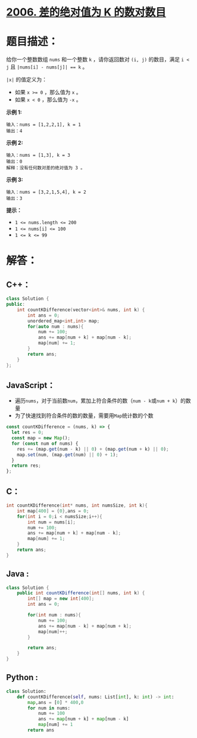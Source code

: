 # [2006. 差的绝对值为 K 的数对数目](https://leetcode-cn.com/problems/count-number-of-pairs-with-absolute-difference-k/)

# 题目描述：

给你一个整数数组 `nums` 和一个整数 `k` ，请你返回数对 `(i, j)` 的数目，满足 `i < j` 且 `|nums[i] - nums[j]| == k` 。

`|x|` 的值定义为：

- 如果 `x >= 0` ，那么值为 `x` 。
- 如果 `x < 0` ，那么值为 `-x` 。



**示例 1:**

```
输入：nums = [1,2,2,1], k = 1
输出：4
```


**示例 2:**

```
输入：nums = [1,3], k = 3
输出：0
解释：没有任何数对差的绝对值为 3 。
```

**示例 3:**

```
输入：nums = [3,2,1,5,4], k = 2
输出：3
```

**提示：**

- `1 <= nums.length <= 200`
- `1 <= nums[i] <= 100`
- `1 <= k <= 99`


# 解答：

## C++：

```cpp
class Solution {
public:
    int countKDifference(vector<int>& nums, int k) {
        int ans = 0;
        unordered_map<int,int> map;
        for(auto num : nums){
            num += 100;
            ans += map[num + k] + map[num - k];
            map[num] += 1;
        }
        return ans;
    }
};
```

## JavaScript：

- 遍历`nums`，对于当前数`num`，累加上符合条件的数（`num - k`或`num + k`）的数量
- 为了快速找到符合条件的数的数量，需要用`Map`统计数的个数

```javascript
const countKDifference = (nums, k) => {
  let res = 0;
  const map = new Map();
  for (const num of nums) {
    res += (map.get(num - k) || 0) + (map.get(num + k) || 0);
    map.set(num, (map.get(num) || 0) + 1);
  }
  return res;
};
```

## C：

```c
int countKDifference(int* nums, int numsSize, int k){
    int map[400] = {0},ans = 0;
    for(int i = 0;i < numsSize;i++){
        int num = nums[i];
        num += 100;
        ans += map[num + k] + map[num - k];
        map[num] += 1;
    }
    return ans;
}
```

## Java :

```java
class Solution {
    public int countKDifference(int[] nums, int k) {
        int[] map = new int[400];
        int ans = 0;

        for(int num : nums){
            num += 100;
            ans += map[num - k] + map[num + k];
            map[num]++;
        }

        return ans;
    }
}
```

## Python :

```python
class Solution:
    def countKDifference(self, nums: List[int], k: int) -> int:
        map,ans = [0] * 400,0
        for num in nums:
            num += 100
            ans += map[num + k] + map[num - k]
            map[num] += 1
        return ans
```